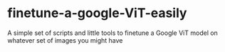 # finetune-a-google-ViT-easily
A simple set of scripts and little tools to finetune a Google ViT model on whatever set of images you might have
